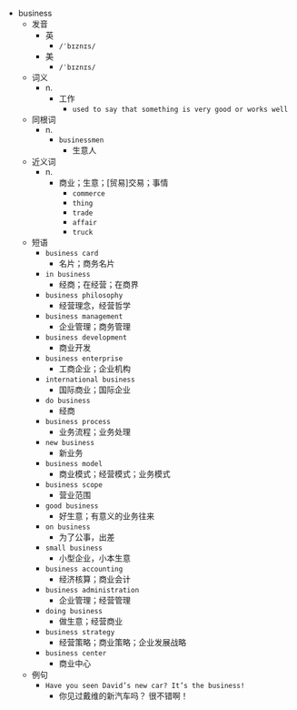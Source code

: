 - business
  - 发音
    - 英
      - `/ˈbɪznɪs/`
    - 美
      - `/ˈbɪznɪs/`
  - 词义
    - n.
      - 工作
        - `used to say that something is very good or works well`
  - 同根词
    - n.
      - `businessmen`
        - 生意人
  - 近义词
    - n.
      - 商业；生意；[贸易]交易；事情
        - `commerce`
        - `thing`
        - `trade`
        - `affair`
        - `truck`
  - 短语
    - `business card`
      - 名片；商务名片 
    - `in business`
      - 经商；在经营；在商界 
    - `business philosophy`
      - 经营理念，经营哲学 
    - `business management`
      - 企业管理；商务管理 
    - `business development`
      - 商业开发 
    - `business enterprise`
      - 工商企业；企业机构 
    - `international business`
      - 国际商业；国际企业 
    - `do business`
      - 经商 
    - `business process`
      - 业务流程；业务处理 
    - `new business`
      - 新业务 
    - `business model`
      - 商业模式；经营模式；业务模式 
    - `business scope`
      - 营业范围 
    - `good business`
      - 好生意；有意义的业务往来 
    - `on business`
      - 为了公事，出差 
    - `small business`
      - 小型企业，小本生意 
    - `business accounting`
      - 经济核算；商业会计 
    - `business administration`
      - 企业管理；经营管理 
    - `doing business`
      - 做生意；经营商业 
    - `business strategy`
      - 经营策略；商业策略；企业发展战略 
    - `business center`
      - 商业中心 
  - 例句
    - `Have you seen David’s new car? It’s the business!`
      - 你见过戴维的新汽车吗？ 很不错啊！

